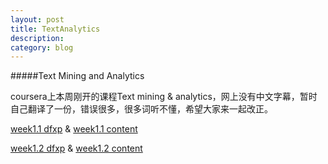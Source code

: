 ```yaml
---
layout: post
title: TextAnalytics
description: 
category: blog
---
```


#####Text Mining and Analytics

coursera上本周刚开的课程Text mining & analytics，网上没有中文字幕，暂时自己翻译了一份，错误很多，很多词听不懂，希望大家来一起改正。

[week1.1 dfxp](https://drive.google.com/file/d/0B0DL9Zesq31ENmV6Q3d4bHB5b3M/view) & [week1.1 content](https://share.coursera.org/wiki/index.php/TextAnalytics:Subtitles:Week1.1:zh)

[week1.2 dfxp](https://drive.google.com/file/d/0B0DL9Zesq31EamVwdG1vNXFlMDQ/view) & [week1.2 content](https://share.coursera.org/wiki/index.php/TextAnalytics:Subtitles:Week1.2:zh)